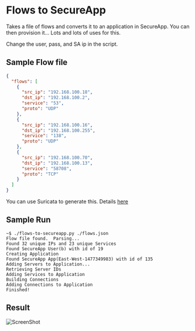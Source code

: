 Flows to SecureApp
====================

Takes a file of flows and converts it to an application in SecureApp.  You can then provision it...
Lots and lots of uses for this. 

Change the user, pass, and SA ip in the script. 

Sample Flow file
---------
```json
{
  "flows": [
    {
      "src_ip": "192.168.100.18",
      "dst_ip": "192.168.100.2",
      "service": "53",
      "proto": "UDP"
    },
    {
      "src_ip": "192.168.100.16",
      "dst_ip": "192.168.100.255",
      "service": "138",
      "proto": "UDP"
    },
    {
      "src_ip": "192.168.100.70",
      "dst_ip": "192.168.100.13",
      "service": "58708",
      "proto": "TCP"
    }
  ]
}
```
You can use Suricata to generate this.  Details [here](https://github.com/packetinspector/Tufin/tree/master/suricata)

Sample Run
--------
```ShellSession
~$ ./flows-to-secureapp.py ./flows.json
Flow file found.  Parsing...
Found 32 unique IPs and 23 unique Services
Found SecureApp User(b) with id of 19
Creating Application
Found SecureApp App(East-West-1477349983) with id of 135
Adding Servers to Application...
Retrieving Server IDs
Adding Services to Application
Building Connections
Adding Connections to Application
Finished!
```

Result
---------
![ScreenShot](https://raw.githubusercontent.com/packetinspector/Tufin/master/flows2secureapp/screen1.png)